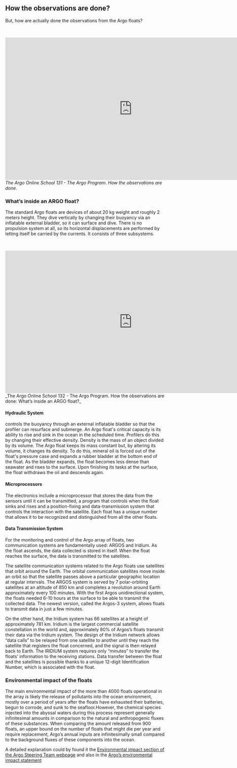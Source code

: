 ## How the observations are done?

But, how are actually done the observations from the Argo floats?

&nbsp;&nbsp;<center><iframe width="800" height="450" src="https://www.youtube.com/embed/BERBfx056fQ?si=4WA9GVNEqjD5uDKn&amp;start=3" title="How the observations are done?" frameborder="0" allow="accelerometer; autoplay; clipboard-write; encrypted-media; gyroscope; picture-in-picture; web-share" referrerpolicy="strict-origin-when-cross-origin" allowfullscreen></iframe></center>
_The Argo Online School 131 - The Argo Program. How the observations are done._
&nbsp;&nbsp;

### What’s inside an ARGO float?

The standard Argo floats are devices of about 20 kg weight and roughly 2 meters height. They dive vertically by changing their buoyancy via an inflatable external bladder, so it can surface and dive. There is no propulsion system at all, so its horizontal displacements are performed by letting itself be carried by the currents. It consists of three subsystems.
 
&nbsp;&nbsp;<center>
<iframe width="800" height="450" src="https://www.youtube.com/embed/IL-zc3hJVOQ?si=DEUPObrTMUjstpaD&amp;start=2" title="YouTube video player" frameborder="0" allow="accelerometer; autoplay; clipboard-write; encrypted-media; gyroscope; picture-in-picture; web-share" referrerpolicy="strict-origin-when-cross-origin" allowfullscreen></iframe></center>
_The Argo Online School 132 - The Argo Program. How the observations are done: What’s inside an ARGO float?_
&nbsp;&nbsp;

#### Hydraulic System 
controls the buoyancy through an external inflatable bladder so that the profiler can resurface and submerge. An Argo float's critical capacity is its ability to rise and sink in the ocean in the scheduled time. Profilers do this by changing their effective density. Density is the mass of an object divided by its volume. The Argo float keeps its mass constant but, by altering its volume, it changes its density. To do this, mineral oil is forced out of the float's pressure case and expands a rubber bladder at the bottom end of the float. As the bladder expands, the float becomes less dense than seawater and rises to the surface. Upon finishing its tasks at the surface, the float withdraws the oil and descends again. 

#### Microprocessors

The electronics include a microprocessor that stores the data from the sensors until it can be transmitted, a program that controls when the float sinks and rises and a position-fixing and data-transmission system that controls the interaction with the satellite. Each float has a unique number that allows it to be recognized and distinguished from all the other floats.

#### Data Transmission System

For the monitoring and control of the Argo array of floats, two communication systems are fundamentally used: ARGOS and Iridium. As the float ascends, the  data collected is stored in itself. When the float reaches the surface, the data is transmitted to the satellites.

The satellite communication systems related to the Argo floats use satellites that orbit around the Earth. The orbital communication satellites move inside an orbit so that the satellite passes above a particular geographic location at regular intervals. The ARGOS system is served by 7 polar-orbiting satellites at an altitude of 850 km and completes a revolution around Earth approximately every 100 minutes. With the first Argos unidirectional system, the floats needed 6-10 hours at the surface to be able to transmit the collected data. The newest version, called the Argos-3 system, allows floats to transmit data in just a few minutes.
 
On the other hand, the Iridium system has 66 satellites at a height of approximately 781 km. Iridium is the largest commercial satellite constellation in the world and, approximately 80% of Argos’s floats transmit their data via the Iridium system. The design of the Iridium network allows “data calls” to be relayed from one satellite to another until they reach the satellite that registers the float concerned, and the signal is then relayed back to Earth. The IRIDIUM system requires only “minutes” to transfer the floats’ information to the receiving stations. Data transfer between the float and the satellites is possible thanks to a unique 12-digit Identification Number, which is associated with the float.

### Environmental impact of the floats

The main environmental impact of the more than 4000 floats operational in the array is likely the release of pollutants into the ocean environment, mostly over a period of years after the floats have exhausted their batteries, begun to corrode, and sunk to the seafloor.However, the chemical species injected into the abyssal waters during this process represent generally infinitesimal amounts in comparison to the natural and anthropogenic fluxes of these substances. When comparing the amount released from 900 floats, an upper bound on the number of floats that might die per year and require replacement, Argo’s annual inputs are infinitesimally small compared to the background fluxes of these components into the ocean.  

A detailed explanation could by found it the [Environmental impact section of the Argo Steering Team webpage](https://argo.ucsd.edu/about/argos-environmental-impact/) and also in the [Argo’s environmental impact statement](https://argo.ucsd.edu/wp-content/uploads/sites/361/2020/05/final.Argo_Environmental_Impact.2020.05.10-1.pdf)